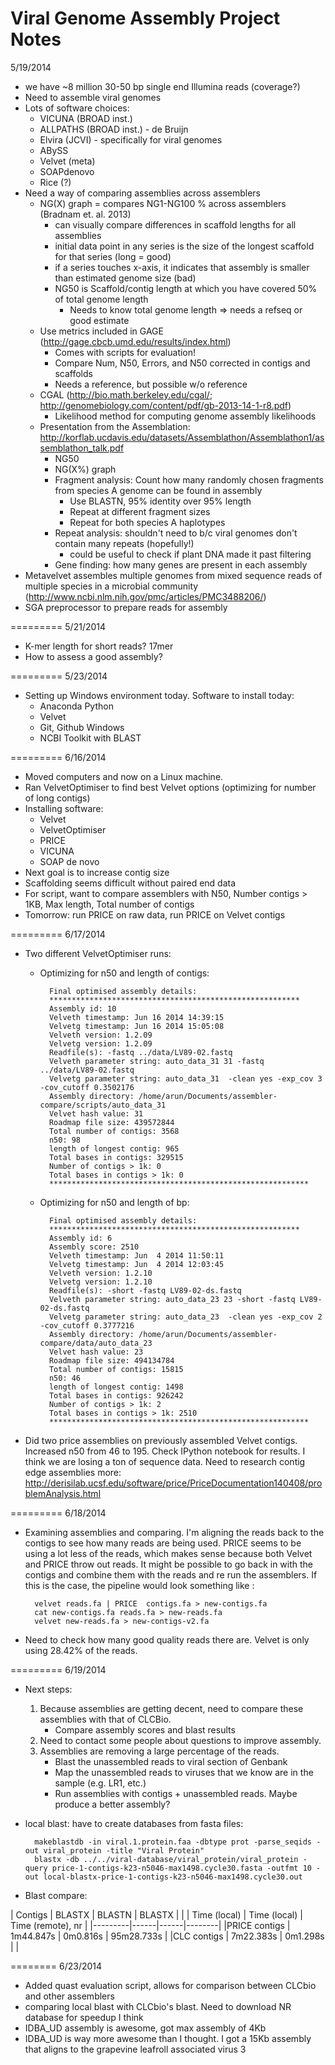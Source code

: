 Viral Genome Assembly Project Notes
========
5/19/2014

- we have ~8 million 30-50 bp single end Illumina reads (coverage?)
- Need to assemble viral genomes
- Lots of software choices:
    - VICUNA (BROAD inst.)
    - ALLPATHS (BROAD inst.) - de Bruijn
    - Elvira (JCVI) - specifically for viral genomes
    - ABySS
    - Velvet (meta)
    - SOAPdenovo
    - Rice (?)
- Need a way of comparing assemblies across assemblers
    - NG(X) graph = compares NG1-NG100 % across assemblers (Bradnam et. al. 2013)
        - can visually compare differences in scaffold lengths for all assemblies
        - initial data point in any series is the size of the longest scaffold for that series (long = good)
        - if a series touches x-axis, it indicates that assembly is smaller than estimated genome size (bad)
        - NG50 is Scaffold/contig length at which you have covered 50% of total genome length
            - Needs to know total genome length => needs a refseq or good estimate
    - Use metrics included in GAGE (http://gage.cbcb.umd.edu/results/index.html)
        - Comes with scripts for evaluation!
        - Compare Num, N50, Errors, and N50 corrected in contigs and scaffolds
        - Needs a reference, but possible w/o reference
    - CGAL (http://bio.math.berkeley.edu/cgal/; http://genomebiology.com/content/pdf/gb-2013-14-1-r8.pdf)
        - Likelihood method for computing genome assembly likelihoods
    - Presentation from the Assemblation: http://korflab.ucdavis.edu/datasets/Assemblathon/Assemblathon1/assemblathon_talk.pdf
        - NG50
        - NG(X%) graph
        - Fragment analysis: Count how many randomly chosen fragments from species A genome can be found in assembly
            - Use BLASTN, 95% identity over 95% length
            - Repeat at different fragment sizes
            - Repeat for both species A haplotypes
        - Repeat analysis: shouldn't need to b/c viral genomes don't contain many repeats (hopefully!)
            - could be useful to check if plant DNA made it past filtering
        - Gene finding: how many genes are present in each assembly
- Metavelvet assembles multiple genomes from mixed sequence reads of multiple species in a microbial community (http://www.ncbi.nlm.nih.gov/pmc/articles/PMC3488206/)
- SGA preprocessor to prepare reads for assembly

=========
5/21/2014

- K-mer length for short reads? 17mer
- How to assess a good assembly?

=========
5/23/2014

- Setting up Windows environment today. Software to install today:
    - Anaconda Python
    - Velvet
    - Git, Github Windows
    - NCBI Toolkit with BLAST

=========
6/16/2014

- Moved computers and now on a Linux machine.
- Ran VelvetOptimiser to find best Velvet options (optimizing for number of long contigs)
- Installing software:
    - Velvet
    - VelvetOptimiser
    - PRICE
    - VICUNA
    - SOAP de novo
- Next goal is to increase contig size
- Scaffolding seems difficult without paired end data
- For script, want to compare assemblers with N50, Number contigs > 1KB, Max length, Total number of contigs
- Tomorrow: run PRICE on raw data, run PRICE on Velvet contigs

=========
6/17/2014

- Two different VelvetOptimiser runs:
    - Optimizing for n50 and length of contigs:
        
            Final optimised assembly details:
            ********************************************************
            Assembly id: 10
            Velveth timestamp: Jun 16 2014 14:39:15
            Velvetg timestamp: Jun 16 2014 15:05:08
            Velveth version: 1.2.09
            Velvetg version: 1.2.09
            Readfile(s): -fastq ../data/LV89-02.fastq
            Velveth parameter string: auto_data_31 31 -fastq ../data/LV89-02.fastq
            Velvetg parameter string: auto_data_31  -clean yes -exp_cov 3 -cov_cutoff 0.3502176
            Assembly directory: /home/arun/Documents/assembler-compare/scripts/auto_data_31
            Velvet hash value: 31
            Roadmap file size: 439572844
            Total number of contigs: 3568
            n50: 98
            length of longest contig: 965
            Total bases in contigs: 329515
            Number of contigs > 1k: 0
            Total bases in contigs > 1k: 0
            **********************************************************
    - Optimizing for n50 and length of bp:

            Final optimised assembly details:
            ********************************************************
            Assembly id: 6
            Assembly score: 2510
            Velveth timestamp: Jun  4 2014 11:50:11
            Velvetg timestamp: Jun  4 2014 12:03:45
            Velveth version: 1.2.10
            Velvetg version: 1.2.10
            Readfile(s): -short -fastq LV89-02-ds.fastq
            Velveth parameter string: auto_data_23 23 -short -fastq LV89-02-ds.fastq
            Velvetg parameter string: auto_data_23  -clean yes -exp_cov 2 -cov_cutoff 0.3777216
            Assembly directory: /home/arun/Documents/assembler-compare/data/auto_data_23
            Velvet hash value: 23
            Roadmap file size: 494134784
            Total number of contigs: 15815
            n50: 46
            length of longest contig: 1498
            Total bases in contigs: 926242
            Number of contigs > 1k: 2
            Total bases in contigs > 1k: 2510
            **********************************************************

- Did two price assemblies on previously assembled Velvet contigs. Increased n50 from 46 to 195. Check IPython notebook for results. I think we are losing a ton of sequence data. Need to research contig edge assemblies more: http://derisilab.ucsf.edu/software/price/PriceDocumentation140408/problemAnalysis.html

=========
6/18/2014

- Examining assemblies and comparing. I'm aligning the reads back to the contigs to see how many reads are being used. PRICE seems to be using a lot less of the reads, which makes sense because both Velvet and PRICE throw out reads. It might be possible to go back in with the contigs and combine them with the reads and re run the assemblers. If this is the case, the pipeline would look something like :

		velvet reads.fa | PRICE  contigs.fa > new-contigs.fa
		cat new-contigs.fa reads.fa > new-reads.fa
		velvet new-reads.fa > new-contigs-v2.fa
- Need to check how many good quality reads there are. Velvet is only using 28.42% of the reads.

=========
6/19/2014

- Next steps:
    1. Because assemblies are getting decent, need to compare these assemblies with that of CLCBio.
        - Compare assembly scores and blast results
    2. Need to contact some people about questions to improve assembly.
    3. Assemblies are removing a large percentage of the reads.
        - Blast the unassembled reads to viral section of Genbank
        - Map the unassembled reads to viruses that we know are in the sample (e.g. LR1, etc.)
        - Run assemblies with contigs + unassembled reads. Maybe produce a better assembly?

- local blast: have to create databases from fasta files:
        
        makeblastdb -in viral.1.protein.faa -dbtype prot -parse_seqids -out viral_protein -title "Viral Protein"
        blastx -db ../../viral-database/viral_protein/viral_protein -query price-1-contigs-k23-n5046-max1498.cycle30.fasta -outfmt 10 -out local-blastx-price-1-contigs-k23-n5046-max1498.cycle30.out

- Blast compare:

| Contigs | BLASTX | BLASTN | BLASTX |
|         | Time (local) | Time (local) | Time (remote), nr |
|---------|------|------|--------|
|PRICE contigs | 1m44.847s | 0m0.816s | 95m28.733s |
|CLC contigs | 7m22.383s | 0m1.298s | |

========
6/23/2014

- Added quast evaluation script, allows for comparison between CLCbio and other assemblers
- comparing local blast with CLCbio's blast. Need to download NR database for speedup I think
- IDBA_UD assembly is awesome, got max assembly of 4Kb
- IDBA_UD is way more awesome than I thought. I got a 15Kb assembly that aligns to the grapevine leafroll associated virus 3
